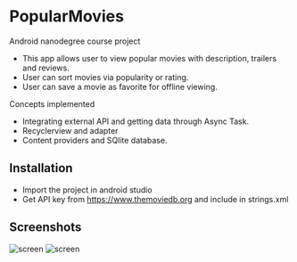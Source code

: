 # PopularMovies
Android nanodegree course project

- This app allows user to view popular movies with description, trailers and reviews.
- User can sort movies via popularity or rating.
- User can save a movie as favorite for offline viewing.

Concepts implemented
- Integrating external API and getting data through Async Task.
- Recyclerview and adapter
- Content providers and SQlite database.

## Installation
- Import the project in android studio
- Get API key from https://www.themoviedb.org and include in strings.xml

## Screenshots
![screen](../master/pics/img1.png)
![screen](../master/pics/img2.png)
